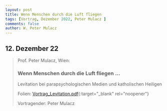 ```yaml
---
layout: post
title: Wenn Menschen durch die Luft fliegen
tags: [Vortrag, Dezember 2022, Peter Mulacz ]
comments: false
author: W. Peter Mulacz
---
```

## 12. Dezember 22
> Prof. Peter Mulacz, Wien:
> ### Wenn Menschen durch die Luft fliegen …
> Levitation bei parapsychologischen Medien und katholischen Heiligen
>
> Folien: [Vortrag_Levitation.pdf](../assets/resources/Vortrag_Levitation.pdf){:target="_blank" rel="noopener"}
>
> Vortragender: Peter Mulacz

